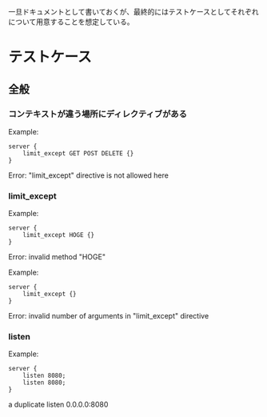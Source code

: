 一旦ドキュメントとして書いておくが、最終的にはテストケースとしてそれぞれについて用意することを想定している。

# テストケース

## 全般

### コンテキストが違う場所にディレクティブがある

Example:

```
server {
    limit_except GET POST DELETE {}
}
```

Error:
"limit_except" directive is not allowed here

### limit_except

Example:

```
server {
    limit_except HOGE {}
}
```

Error:
invalid method "HOGE"

Example:

```
server {
    limit_except {}
}
```

Error:
invalid number of arguments in "limit_except" directive

### listen

Example:

```
server {
	listen 8080;
	listen 8080;
}
```

a duplicate listen 0.0.0.0:8080
